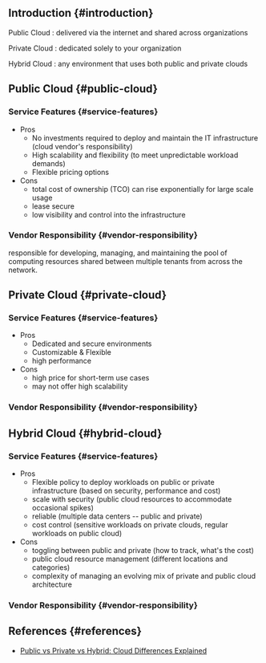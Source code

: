 
## Introduction {#introduction}

Public Cloud
: delivered via the internet and shared across organizations

Private Cloud
: dedicated solely to your organization

Hybrid Cloud
: any environment that uses both public and private clouds


## Public Cloud {#public-cloud}


### Service Features {#service-features}

-   Pros
    -   No investments required to deploy and maintain the IT infrastructure (cloud vendor's responsibility)
    -   High scalability and flexibility (to meet unpredictable workload demands)
    -   Flexible pricing options
-   Cons
    -   total cost of ownership (TCO) can rise exponentially for large scale usage
    -   lease secure
    -   low visibility and control into the infrastructure


### Vendor Responsibility {#vendor-responsibility}

responsible for developing, managing, and maintaining the pool of computing resources shared between multiple tenants from across the network.


## Private Cloud {#private-cloud}


### Service Features {#service-features}

-   Pros
    -   Dedicated and secure environments
    -   Customizable &amp; Flexible
    -   high performance
-   Cons
    -   high price for short-term use cases
    -   may not offer high scalability


### Vendor Responsibility {#vendor-responsibility}


## Hybrid Cloud {#hybrid-cloud}


### Service Features {#service-features}

-   Pros
    -   Flexible policy to deploy workloads on public or private infrastructure (based on security, performance and cost)
    -   scale with security (public cloud resources to accommodate occasional spikes)
    -   reliable (multiple data centers -- public and private)
    -   cost control (sensitive workloads on private clouds, regular workloads on public cloud)
-   Cons
    -   toggling between public and private (how to track, what's the cost)
    -   public cloud resource management (different locations and categories)
    -   complexity of managing an evolving mix of private and public cloud architecture


### Vendor Responsibility {#vendor-responsibility}


## References {#references}

-   [Public vs Private vs Hybrid: Cloud Differences Explained](https://www.bmc.com/blogs/public-private-hybrid-cloud/#:~:text=Public%20cloud%20is%20cloud%20computing,both%20public%20and%20private%20clouds.)